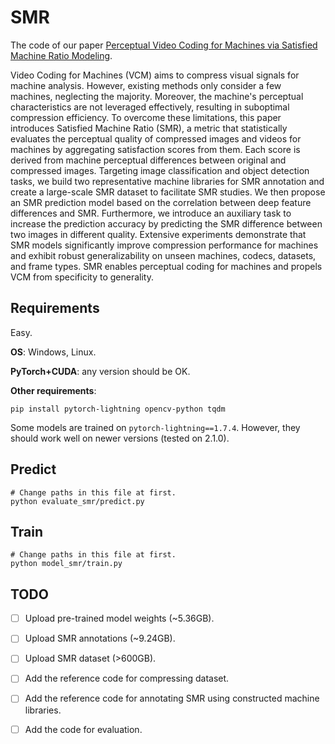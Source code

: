 # SMR
The code of our paper [Perceptual Video Coding for Machines via Satisfied Machine Ratio Modeling](https://arxiv.org/abs/2211.06797).

Video Coding for Machines (VCM) aims to compress visual signals for machine analysis. However, existing methods only consider a few machines, neglecting the majority. Moreover, the machine's perceptual characteristics are not leveraged effectively, resulting in suboptimal compression efficiency. To overcome these limitations, this paper introduces Satisfied Machine Ratio (SMR), a metric that statistically evaluates the perceptual quality of compressed images and videos for machines by aggregating satisfaction scores from them. Each score is derived from machine perceptual differences between original and compressed images. Targeting image classification and object detection tasks, we build two representative machine libraries for SMR annotation and create a large-scale SMR dataset to facilitate SMR studies. We then propose an SMR prediction model based on the correlation between deep feature differences and SMR. Furthermore, we introduce an auxiliary task to increase the prediction accuracy by predicting the SMR difference between two images in different quality. Extensive experiments demonstrate that SMR models significantly improve compression performance for machines and exhibit robust generalizability on unseen machines, codecs, datasets, and frame types. SMR enables perceptual coding for machines and propels VCM from specificity to generality.

## Requirements

Easy.

**OS**: Windows, Linux.

**PyTorch+CUDA**: any version should be OK.

**Other requirements**:

```
pip install pytorch-lightning opencv-python tqdm
```

Some models are trained on `pytorch-lightning==1.7.4`. However, they should work well on newer versions (tested on 2.1.0).

## Predict

```
# Change paths in this file at first.
python evaluate_smr/predict.py
```

## Train

```
# Change paths in this file at first.
python model_smr/train.py
```

## TODO

- [ ] Upload pre-trained model weights (~5.36GB).
- [ ] Upload SMR annotations (~9.24GB).
- [ ] Upload SMR dataset (>600GB).
- [ ] Add the reference code for compressing dataset.
- [ ] Add the reference code for annotating SMR using constructed machine libraries.
- [ ] Add the code for evaluation.

